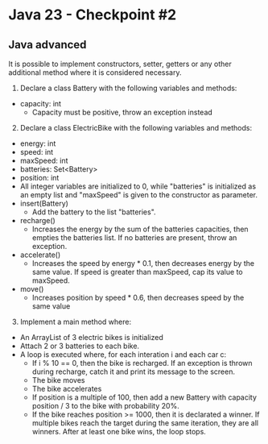 # Java 23 - Checkpoint #2
## Java advanced
It is possible to implement constructors, setter, getters or any other additional method where it is considered necessary.
1. Declare a class Battery with the following variables and methods:
- capacity: int
  - Capacity must be positive, throw an exception instead
 
2. Declare a class ElectricBike with the following variables and methods:
- energy: int
- speed: int
- maxSpeed: int
- batteries: Set\<Battery\>
- position: int
- All integer variables are initialized to 0, while "batteries" is initialized as an empty list and "maxSpeed" is given to the constructor as parameter.
- insert(Battery)
  - Add the battery to the list "batteries".
- recharge()
  - Increases the energy by the sum of the batteries capacities, then empties the batteries list. If no batteries are present, throw an exception.
- accelerate()
  - Increases the speed by energy * 0.1, then decreases energy by the same value. If speed is greater than maxSpeed, cap its value to maxSpeed.
- move()
  - Increases position by speed * 0.6, then decreases speed by the same value
  
3. Implement a main method where:
- An ArrayList of 3 electric bikes is initialized
- Attach 2 or 3 batteries to each bike.
- A loop is executed where, for each interation i and each car c:
  - If i % 10 == 0, then the bike is recharged. If an exception is thrown during recharge, catch it and print its message to the screen.
  - The bike moves
  - The bike accelerates
  - If position is a multiple of 100, then add a new Battery with capacity position / 3 to the bike with probability 20%.
  - If the bike reaches position >= 1000, then it is declarated a winner. If multiple bikes reach the target during the same iteration, they are all winners. After at least one bike wins, the loop stops.
 
